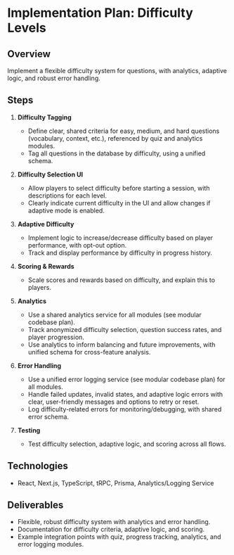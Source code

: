 # Implementation Plan: Difficulty Levels

## Overview
Implement a flexible difficulty system for questions, with analytics, adaptive logic, and robust error handling.

## Steps
1. **Difficulty Tagging**
   - Define clear, shared criteria for easy, medium, and hard questions (vocabulary, context, etc.), referenced by quiz and analytics modules.
   - Tag all questions in the database by difficulty, using a unified schema.

2. **Difficulty Selection UI**
   - Allow players to select difficulty before starting a session, with descriptions for each level.
   - Clearly indicate current difficulty in the UI and allow changes if adaptive mode is enabled.

3. **Adaptive Difficulty**
   - Implement logic to increase/decrease difficulty based on player performance, with opt-out option.
   - Track and display performance by difficulty in progress history.

4. **Scoring & Rewards**
   - Scale scores and rewards based on difficulty, and explain this to players.

5. **Analytics**
   - Use a shared analytics service for all modules (see modular codebase plan).
   - Track anonymized difficulty selection, question success rates, and player progression.
   - Use analytics to inform balancing and future improvements, with unified schema for cross-feature analysis.

6. **Error Handling**
   - Use a unified error logging service (see modular codebase plan) for all modules.
   - Handle failed updates, invalid states, and adaptive logic errors with clear, user-friendly messages and options to retry or reset.
   - Log difficulty-related errors for monitoring/debugging, with shared error schema.

7. **Testing**
   - Test difficulty selection, adaptive logic, and scoring across all flows.

## Technologies
- React, Next.js, TypeScript, tRPC, Prisma, Analytics/Logging Service

## Deliverables
- Flexible, robust difficulty system with analytics and error handling.
- Documentation for difficulty criteria, adaptive logic, and scoring.
- Example integration points with quiz, progress tracking, analytics, and error logging modules.
